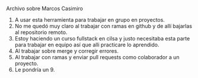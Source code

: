 Archivo sobre Marcos Casimiro
1. A usar esta herramienta para trabajar en grupo en proyectos.
2. No me quedó muy claro al trabajar con ramas en github y de allí bajarlas al repositorio remoto.
3. Estoy haciendo un curso fullstack en cilsa y justo necesitaba esta parte para trabajar en equipo así que alli practicare lo aprendido.
4. Al trabajar sobre merge y corregir errores.
5. Al trabajar con ramas y enviar pull requests como colaborador a un proyecto.
6. Le pondría un 9.